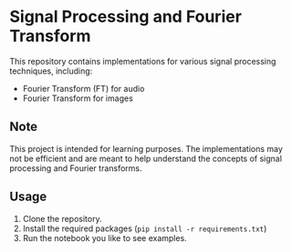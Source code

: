 # Signal Processing and Fourier Transform

This repository contains implementations for various signal processing techniques, including:

- Fourier Transform (FT) for audio
- Fourier Transform for images

## Note

This project is intended for learning purposes. The implementations may not be efficient and are meant to help understand the concepts of signal processing and Fourier transforms.

## Usage

1. Clone the repository.
2. Install the required packages (`pip install -r requirements.txt`)
3. Run the notebook you like to see examples.

